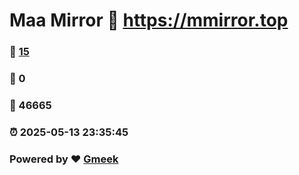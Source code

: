 # Maa Mirror :link: https://mmirror.top 
### :page_facing_up: [15](https://mmirror.top/tag.html) 
### :speech_balloon: 0 
### :hibiscus: 46665 
### :alarm_clock: 2025-05-13 23:35:45 
### Powered by :heart: [Gmeek](https://github.com/Meekdai/Gmeek)
